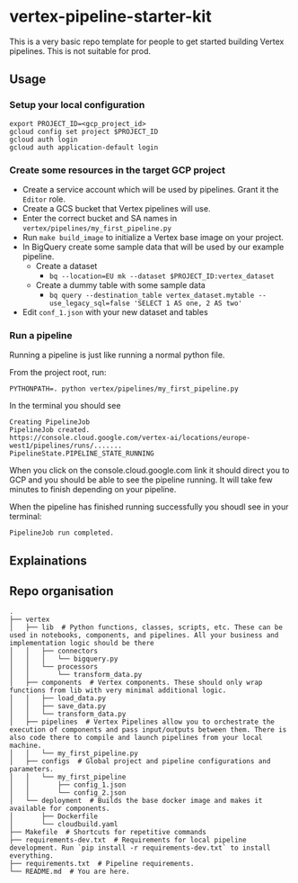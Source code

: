 # vertex-pipeline-starter-kit
This is a very basic repo template for people to get started building Vertex pipelines. This is not suitable for prod.

## Usage

### Setup your local configuration
```shell
export PROJECT_ID=<gcp_project_id>
gcloud config set project $PROJECT_ID
gcloud auth login
gcloud auth application-default login
```

### Create some resources in the target GCP project
- Create a service account which will be used by pipelines. Grant it the `Editor` role.
- Create a GCS bucket that Vertex pipelines will use.
- Enter the correct bucket and SA names in `vertex/pipelines/my_first_pipeline.py`
- Run `make build_image` to initialize a Vertex base image on your project.
- In BigQuery create some sample data that will be used by our example pipeline.
  - Create a dataset
    - `bq --location=EU mk --dataset $PROJECT_ID:vertex_dataset`
  - Create a dummy table with some sample data
    - `bq query --destination_table vertex_dataset.mytable --use_legacy_sql=false 'SELECT 1 AS one, 2 AS two'`
- Edit `conf_1.json` with your new dataset and tables

### Run a pipeline
Running a pipeline is just like running a normal python file.

From the project root, run:
```shell
PYTHONPATH=. python vertex/pipelines/my_first_pipeline.py 
```

In the terminal you should see

```shell
Creating PipelineJob
PipelineJob created.
https://console.cloud.google.com/vertex-ai/locations/europe-west1/pipelines/runs/.......
PipelineState.PIPELINE_STATE_RUNNING
```

When you click on the console.cloud.google.com link it should direct you to GCP and you should be able to see the 
pipeline running. It will take few minutes to finish depending on your pipeline.

When the pipeline has finished running successfully you shoudl see in your terminal:
```shell
PipelineJob run completed.
```

## Explainations

## Repo organisation

```shell
.
├── vertex
│   ├── lib  # Python functions, classes, scripts, etc. These can be used in notebooks, components, and pipelines. All your business and implementation logic should be there
│   │   ├── connectors
│   │   │   └── bigquery.py
│   │   └── processors
│   │       └── transform_data.py
│   ├── components  # Vertex components. These should only wrap functions from lib with very minimal additional logic.
│   │   ├── load_data.py
│   │   ├── save_data.py
│   │   └── transform_data.py
│   ├── pipelines  # Vertex Pipelines allow you to orchestrate the execution of components and pass input/outputs between them. There is also code there to compile and launch pipelines from your local machine.
│   │   └── my_first_pipeline.py
│   ├── configs  # Global project and pipeline configurations and parameters.
│   │   └── my_first_pipeline
│   │       ├── config_1.json
│   │       └── config_2.json
│   └── deployment  # Builds the base docker image and makes it available for components.
│       ├── Dockerfile
│       └── cloudbuild.yaml
├── Makefile  # Shortcuts for repetitive commands
├── requirements-dev.txt  # Requirements for local pipeline development. Run `pip install -r requirements-dev.txt` to install everything.
├── requirements.txt  # Pipeline requirements.
└── README.md  # You are here.
```